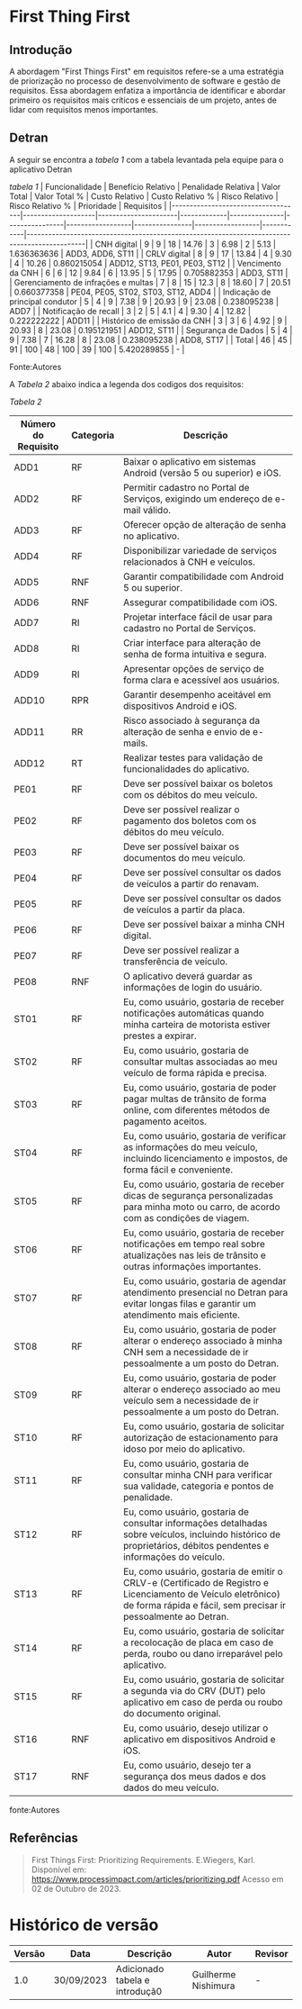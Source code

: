 # First Thing First

## Introdução


A abordagem "First Things First" em requisitos refere-se a uma estratégia de priorização no processo de desenvolvimento de software e gestão de requisitos. Essa abordagem enfatiza a importância de identificar e abordar primeiro os requisitos mais críticos e essenciais de um projeto, antes de lidar com requisitos menos importantes.




## Detran

A seguir se encontra a *tabela 1*  com a tabela levantada pela equipe para o aplicativo Detran




*tabela 1*
| Funcionalidade                     | Benefício Relativo | Penalidade Relativa | Valor Total | Valor Total % | Custo Relativo | Custo Relativo % | Risco Relativo | Risco Relativo % | Prioridade  | Requisitos                                                                                   |
|------------------------------------|--------------------|----------------------|-------------|---------------|----------------|------------------|----------------|------------------|------------|----------------------------------------------------------------------------------------------|
| CNH digital                        | 9                  | 9                   | 18          | 14.76         | 3              | 6.98             | 2              | 5.13             | 1.636363636 | ADD3, ADD6, ST11                                                                             |
| CRLV digital                       | 8                  | 9                   | 17          | 13.84         | 4              | 9.30             | 4              | 10.26            | 0.860215054 | ADD12, ST13, PE01, PE03, ST12                                                                |
| Vencimento da CNH                  | 6                  | 6                   | 12          | 9.84          | 6              | 13.95            | 5              | 17.95            | 0.705882353 | ADD3, ST11                                                                                   |
| Gerenciamento de infrações e multas | 7                  | 8                   | 15          | 12.3          | 8              | 18.60            | 7              | 20.51            | 0.660377358 | PE04, PE05, ST02, ST03, ST12, ADD4                                                          |
| Indicação de principal condutor    | 5                  | 4                   | 9           | 7.38          | 9              | 20.93            | 9              | 23.08            | 0.238095238 | ADD7                                                                                          |
| Notificação de recall              | 3                  | 2                   | 5           | 4.1           | 4              | 9.30             | 4              | 12.82            | 0.222222222 | ADD11                                                                                        |
| Histórico de emissão da CNH        | 3                  | 3                   | 6           | 4.92          | 9              | 20.93            | 8              | 23.08            | 0.195121951 | ADD12, ST11                                                                                  |
| Segurança de Dados                 | 5                  | 4                   | 9           | 7.38          | 7              | 16.28            | 8              | 23.08            | 0.238095238 | ADD8, ST17                                                                                   |
| Total                              | 46                 | 45                  | 91          | 100           | 48             | 100              | 39             | 100              | 5.420289855 | -                                                                                            |

Fonte:Autores



A *Tabela 2* abaixo indica a legenda dos codigos dos requisitos:

*Tabela 2*

| Número do Requisito | Categoria | Descrição |
|---------------------|-----------|-----------|
| ADD1                | RF        | Baixar o aplicativo em sistemas Android (versão 5 ou superior) e iOS. |
| ADD2                | RF        | Permitir cadastro no Portal de Serviços, exigindo um endereço de e-mail válido. |
| ADD3                | RF        | Oferecer opção de alteração de senha no aplicativo. |
| ADD4                | RF        | Disponibilizar variedade de serviços relacionados à CNH e veículos. |
| ADD5                | RNF       | Garantir compatibilidade com Android 5 ou superior. |
| ADD6                | RNF       | Assegurar compatibilidade com iOS. |
| ADD7                | RI        | Projetar interface fácil de usar para cadastro no Portal de Serviços. |
| ADD8                | RI        | Criar interface para alteração de senha de forma intuitiva e segura. |
| ADD9                | RI        | Apresentar opções de serviço de forma clara e acessível aos usuários. |
| ADD10               | RPR       | Garantir desempenho aceitável em dispositivos Android e iOS. |
| ADD11               | RR        | Risco associado à segurança da alteração de senha e envio de e-mails. |
| ADD12               | RT        | Realizar testes para validação de funcionalidades do aplicativo. |
| PE01                | RF        | Deve ser possível baixar os boletos com os débitos do meu veículo. |
| PE02                | RF        | Deve ser possível realizar o pagamento dos boletos com os débitos do meu veículo. |
| PE03                | RF        | Deve ser possível baixar os documentos do meu veículo. |
| PE04                | RF        | Deve ser possível consultar os dados de veículos a partir do renavam. |
| PE05                | RF        | Deve ser possível consultar os dados de veículos a partir da placa. |
| PE06                | RF        | Deve ser possível baixar a minha CNH digital. |
| PE07                | RF        | Deve ser possível realizar a transferência de veículo. |
| PE08                | RNF       | O aplicativo deverá guardar as informações de login do usuário. |
| ST01                | RF        | Eu, como usuário, gostaria de receber notificações automáticas quando minha carteira de motorista estiver prestes a expirar. |
| ST02                | RF        | Eu, como usuário, gostaria de consultar multas associadas ao meu veículo de forma rápida e precisa. |
| ST03                | RF        | Eu, como usuário, gostaria de poder pagar multas de trânsito de forma online, com diferentes métodos de pagamento aceitos. |
| ST04                | RF        | Eu, como usuário, gostaria de verificar as informações do meu veículo, incluindo licenciamento e impostos, de forma fácil e conveniente. |
| ST05                | RF        | Eu, como usuário, gostaria de receber dicas de segurança personalizadas para minha moto ou carro, de acordo com as condições de viagem. |
| ST06                | RF        | Eu, como usuário, gostaria de receber notificações em tempo real sobre atualizações nas leis de trânsito e outras informações importantes. |
| ST07                | RF        | Eu, como usuário, gostaria de agendar atendimento presencial no Detran para evitar longas filas e garantir um atendimento mais eficiente. |
| ST08                | RF        | Eu, como usuário, gostaria de poder alterar o endereço associado à minha CNH sem a necessidade de ir pessoalmente a um posto do Detran. |
| ST09                | RF        | Eu, como usuário, gostaria de poder alterar o endereço associado ao meu veículo sem a necessidade de ir pessoalmente a um posto do Detran. |
| ST10                | RF        | Eu, como usuário, gostaria de solicitar autorização de estacionamento para idoso por meio do aplicativo. |
| ST11                | RF        | Eu, como usuário, gostaria de consultar minha CNH para verificar sua validade, categoria e pontos de penalidade. |
| ST12                | RF        | Eu, como usuário, gostaria de consultar informações detalhadas sobre veículos, incluindo histórico de proprietários, débitos pendentes e informações do veículo. |
| ST13                | RF        | Eu, como usuário, gostaria de emitir o CRLV-e (Certificado de Registro e Licenciamento de Veículo eletrônico) de forma rápida e fácil, sem precisar ir pessoalmente ao Detran. |
| ST14                | RF        | Eu, como usuário, gostaria de solicitar a recolocação de placa em caso de perda, roubo ou dano irreparável pelo aplicativo. |
| ST15                | RF        | Eu, como usuário, gostaria de solicitar a segunda via do CRV (DUT) pelo aplicativo em caso de perda ou roubo do documento original. |
| ST16                | RNF       | Eu, como usuário, desejo utilizar o aplicativo em dispositivos Android e iOS. |
| ST17                | RNF       | Eu, como usuário, desejo ter a segurança dos meus dados e dos dados do meu veículo. |

fonte:Autores
## Referências
> First Things First: Prioritizing Requirements. E.Wiegers, Karl. Disponível em: https://www.processimpact.com/articles/prioritizing.pdf Acesso em 02 de Outubro de 2023. 

# Histórico de versão

| Versão | Data       | Descrição            | Autor              | Revisor             |
| ------ | ---------- | -------------------- | ------------------ | ------------------- |
| 1.0    | 30/09/2023 | Adicionado tabela e introduçã0 | Guilherme Nishimura |- |
